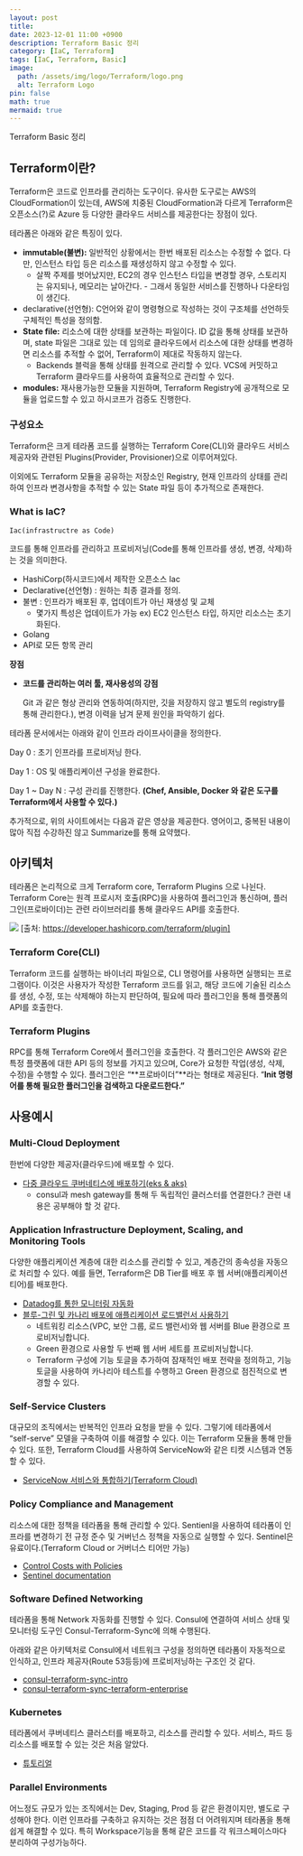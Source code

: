 ```yaml
---
layout: post
title: 
date: 2023-12-01 11:00 +0900
description: Terraform Basic 정리
category: [IaC, Terraform]
tags: [IaC, Terraform, Basic] 
image:
  path: /assets/img/logo/Terraform/logo.png
  alt: Terraform Logo
pin: false
math: true
mermaid: true
---
```

Terraform Basic 정리
<!--more-->


## Terraform이란?


Terraform은 코드로 인프라를 관리하는 도구이다. 유사한 도구로는 AWS의 CloudFormation이 있는데, AWS에 치중된 CloudFormation과 다르게 Terraform은 오픈소스(?)로 Azure 등 다양한 클라우드 서비스를 제공한다는 장점이 있다.


테라폼은 아래와 같은 특징이 있다.

- **immutable(불변):** 일반적인 상황에서는 한번 배포된 리소스는 수정할 수 없다. 다만, 인스턴스 타입 등은 리소스를 재생성하지 않고 수정할 수 있다.
	- 살짝 주제를 벗어났지만, EC2의 경우 인스턴스 타입을 변경할 경우, 스토리지는 유지되나, 메모리는 날아간다. - 그래서 동일한 서비스를 진행하나 다운타임이 생긴다.
- declarative(선언형): C언어와 같이 명령형으로 작성하는 것이 구조체를 선언하듯 구체적인 특성을 정의함.
- **State file:** 리소스에 대한 상태를 보관하는 파일이다. ID 값을 통해 상태를 보관하며, state 파일은 그대로 있는 데 임의로 클라우드에서 리소스에 대한 상태를 변경하면 리소스를 추적할 수 없어, Terraform이 제대로 작동하지 않는다.
	- Backends 블럭을 통해 상태를 원격으로 관리할 수 있다. VCS에 커밋하고 Terraform 클라우드를 사용하여 효율적으로 관리할 수 있다.
- **modules:** 재사용가능한 모듈을 지원하며, Terraform Registry에 공개적으로 모듈을 업로드할 수 있고 하시코프가 검증도 진행한다.

### 구성요소


Terraform은 크게 테라폼 코드를 실행하는 Terraform Core(CLI)와 클라우드 서비스 제공자와 관련된 Plugins(Provider, Provisioner)으로 이루어져있다. 


이외에도 Terraform 모듈을 공유하는 저장소인 Registry, 현재 인프라의 상태를 관리하여 인프라 변경사항을 추적할 수 있는 State 파일 등이 추가적으로 존재한다.


### What is IaC?


`Iac(infrastructre as Code)`


코드를 통해 인프라를 관리하고 프로비저닝(Code를 통해 인프라를 생성, 변경, 삭제)하는 것을 의미한다.

- HashiCorp(하시코드)에서 제작한 오픈소스 Iac
- Declarative(선언형) : 원하는 최종 결과를 정의.
- 불변 : 인프라가 배포된 후, 업데이트가 아닌 재생성 및 교체
	- 몇가지 특성은 업데이트가 가능 ex) EC2 인스턴스 타입, 하지만 리소스는 초기화된다.
- Golang
- API로 모든 항목 관리

**장점**

- **코드를 관리하는 여러 툴, 재사용성의 강점**

	Git 과 같은 형상 관리와 연동하여(하지만, 깃을 저장하지 않고 별도의 registry를 통해 관리한다.), 변경 이력을 남겨 문제 원인을 파악하기 쉽다.


테라폼 문서에서는 아래와 같이 인프라 라이프사이클을 정의한다.


Day 0 : 초기 인프라를 프로비저닝 한다.


Day 1 : OS 및 애플리케이션 구성을 완료한다.


Day 1 ~ Day N : 구성 관리를 진행한다. **(Chef, Ansible, Docker 와 같은 도구를 Terraform에서 사용할 수 있다.)**


추가적으로, 위의 사이트에서는 다음과 같은 영상을 제공한다. 영어이고, 중복된 내용이 많아 직접 수강하진 않고 Summarize를 통해 요약했다.




## 아키텍처


테라폼은 논리적으로 크게 Terraform core, Terraform Plugins 으로 나뉜다. Terraform Core는 원격 프로시저 호출(RPC)을 사용하여 플러그인과 통신하며, 플러그인(프로바이더)는 관련 라이브러리를 통해 클라우드 API를 호출한다. 

![](/assets/img/post/Terraform%20Basic/1.jpg)
[출처: https://developer.hashicorp.com/terraform/plugin]


### Terraform Core(CLI)


Terraform 코드를 실행하는 바이너리 파일으로, CLI 명령어를 사용하면 실행되는 프로그램이다. 이것은 사용자가 작성한 Terraform 코드를 읽고, 해당 코드에 기술된 리소스를 생성, 수정, 또는 삭제해야 하는지 판단하여, 필요에 따라 플러그인을 통해 플랫폼의 API를 호출한다.


### Terraform Plugins


RPC를 통해 Terraform Core에서 플러그인을 호출한다. 각 플러그인은 AWS와 같은 특정 플랫폼에 대한 API 등의 정보를 가지고 있으며, Core가 요청한 작업(생성, 삭제, 수정)을 수행할 수 있다. 플러그인은 “**프로바이더”**라는 형태로 제공된다. “**Init 명령어를 통해 필요한 플러그인을 검색하고 다운로드한다.”**


## 사용예시


### **Multi-Cloud Deployment**


한번에 다양한 제공자(클라우드)에 배포할 수 있다.

- [다중 클라우드 쿠버네티스에 배포하기(eks & aks)](https://developer.hashicorp.com/terraform/tutorials/networking/multicloud-kubernetes)
	- consul과 mesh gateway를 통해 두 독립적인 클러스터를 연결한다.? 관련 내용은 공부해야 할 것 같다.

### **Application Infrastructure Deployment, Scaling, and Monitoring Tools**


다양한 애플리케이션 계층에 대한 리소스를 관리할 수 있고, 계층간의 종속성을 자동으로 처리할 수 있다. 예를 들면, Terraform은 DB Tier를 배포 후 웹 서버(애플리케이션 티어)를 배포한다.

- [Datadog를 통한 모니터링 자동화](https://developer.hashicorp.com/terraform/tutorials/applications/datadog-provider)
- [블루-그린 및 카나리 배포에 애플리케이션 로드밸런서 사용하기](https://developer.hashicorp.com/terraform/tutorials/aws/blue-green-canary-tests-deployments)
	- 네트워킹 리소스(VPC, 보안 그룹, 로드 밸런서)와 웹 서버를 Blue 환경으로 프로비저닝합니다.
	- Green 환경으로 사용할 두 번째 웹 서버 세트를 프로비저닝합니다.
	- Terraform 구성에 기능 토글을 추가하여 잠재적인 배포 전략을 정의하고, 기능 토글을 사용하여 카나리아 테스트를 수행하고 Green 환경으로 점진적으로 변경할 수 있다.

### **Self-Service Clusters**


대규모의 조직에서는 반복적인 인프라 요청을 받을 수 있다. 그렇기에 테라폼에서 “self-serve” 모델을 구축하여 이를 해결할 수 있다. 이는 Terraform 모듈을 통해 만들 수 있다. 또한, Terraform Cloud를 사용하여 ServiceNow와 같은 티켓 시스템과 연동할 수 있다. 

- [ServiceNow 서비스와 통합하기(Terraform Cloud)](https://developer.hashicorp.com/terraform/cloud-docs/integrations/service-now)

### **Policy Compliance and Management**


리소스에 대한 정책을 테라폼을 통해 관리할 수 있다. Sentienl을 사용하여 테라폼이 인프라를 변경하기 전 규정 준수 및 거버넌스 정책을 자동으로 실행할 수 있다. Sentinel은 유료이다.(Terraform Cloud or 거버너스 티어만 가능)

- [Control Costs with Policies](https://developer.hashicorp.com/terraform/tutorials/cloud-get-started/cost-estimation)
- [Sentinel documentation](https://content.hashicorp.com/api/assets?product=terraform&version=refs%2Fheads%2Fv1.1&asset=website%2Fdocs%2Fcloud%2Fsentinel%2Findex.html)

### **Software Defined Networking**


테라폼을 통해 Network 자동화를 진행할 수 있다. Consul에 연결하여 서비스 상태 및 모니터링 도구인 Consul-Terraform-Sync에 의해 수행된다. 


아래와 같은 아키텍처로 Consul에서 네트워크 구성을 정의하면 테라폼이 자동적으로 인식하고, 인프라 제공자(Route 53등등)에 프로비저닝하는 구조인 것 같다.


- [consul-terraform-sync-intro](https://developer.hashicorp.com/consul/tutorials/network-infrastructure-automation/consul-terraform-sync-intro)
- [consul-terraform-sync-terraform-enterprise](https://developer.hashicorp.com/consul/tutorials/network-infrastructure-automation/consul-terraform-sync-terraform-enterprise)

### **Kubernetes**


테라폼에서 쿠버네티스 클러스터를 배포하고, 리소스를 관리할 수 있다. 서비스, 파드 등 리소스를 배포할 수 있는 것은 처음 알았다. 

- [튜토리얼](https://developer.hashicorp.com/terraform/tutorials/kubernetes/kubernetes-provider)

### **Parallel Environments**


어느정도 규모가 있는 조직에서는 Dev, Staging, Prod 등 같은 환경이지만, 별도로 구성해야 한다. 이런 인프라를 구축하고 유지하는 것은 점점 더 어려워지며 테라폼을 통해 쉽게 해결할 수 있다. 특히 Workspace기능을 통해 같은 코드를 각 워크스페이스마다 분리하여 구성가능하다. 

